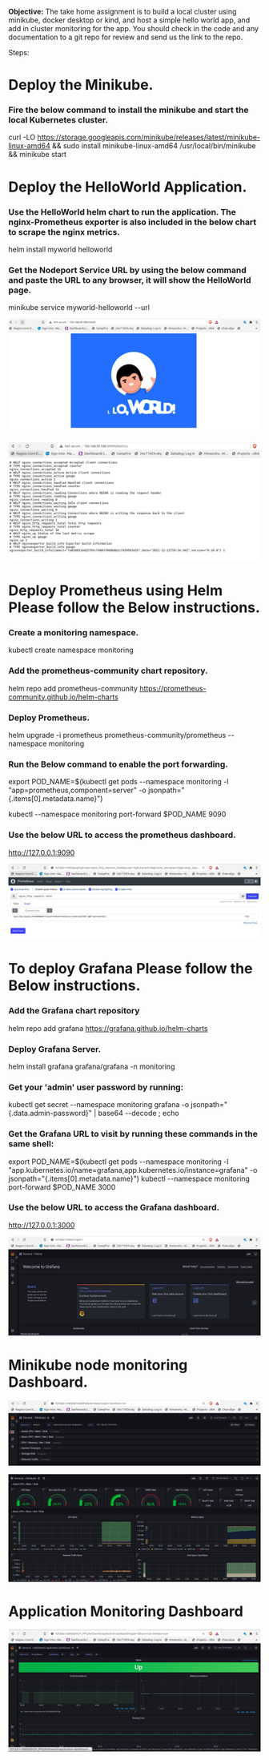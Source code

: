 **Objective:** The take home assignment is to build a local cluster using minikube, docker desktop or kind, and host a simple hello world app, and add in cluster monitoring for the app. You should check in the code and any documentation to a git repo for review and send us the link to the repo.

Steps:

# Deploy the Minikube.

### Fire the below command to install the minikube and start the local Kubernetes cluster.

   curl -LO https://storage.googleapis.com/minikube/releases/latest/minikube-linux-amd64 && sudo install minikube-linux-amd64 /usr/local/bin/minikube && minikube start

# Deploy the HelloWorld Application.

### Use the HelloWorld helm chart to run the application. The nginx-Prometheus exporter is also included in the below chart to scrape the nginx metrics.

   helm install myworld helloworld

### Get the Nodeport Service URL by using the below command and paste the URL to any browser, it will show the HelloWorld page.

   minikube service myworld-helloworld --url

![Alt text](screenshots/helloworld.jpg?raw=true "HelloWorld.jpg")

![Alt text](screenshots/nginx_metrics.jpg?raw=true "nginx_metrics.jpg")

# Deploy Prometheus using Helm Please follow the Below instructions.

### Create a monitoring namespace.

   kubectl create namespace monitoring

### Add the prometheus-community chart repository.

   helm repo add prometheus-community https://prometheus-community.github.io/helm-charts

### Deploy Prometheus.

   helm upgrade -i prometheus prometheus-community/prometheus --namespace monitoring

### Run the Below command to enable the port forwarding.

   export POD_NAME=$(kubectl get pods --namespace monitoring -l "app=prometheus,component=server" -o jsonpath="{.items[0].metadata.name}")

   kubectl --namespace monitoring port-forward $POD_NAME 9090

### Use the below URL to access the prometheus dashboard.

   http://127.0.0.1:9090

![Alt text](screenshots/Prometheus.jpg?raw=true "Prometheus.jpg")

# To deploy Grafana Please follow the Below instructions.

### Add the Grafana chart repository

   helm repo add grafana https://grafana.github.io/helm-charts

### Deploy Grafana Server.

   helm install grafana grafana/grafana -n monitoring

### Get your 'admin' user password by running:

   kubectl get secret --namespace monitoring grafana -o jsonpath="{.data.admin-password}" | base64 --decode ; echo

### Get the Grafana URL to visit by running these commands in the same shell:

   export POD_NAME=$(kubectl get pods --namespace monitoring -l "app.kubernetes.io/name=grafana,app.kubernetes.io/instance=grafana" -o jsonpath="{.items[0].metadata.name}")
   kubectl --namespace monitoring port-forward $POD_NAME 3000

### Use the below URL to access the Grafana dashboard.

   http://127.0.0.1:3000
   
![Alt text](screenshots/grafana.jpg?raw=true "grafana.jpg")

# Minikube node monitoring Dashboard.

![Alt text](screenshots/Minikube_1.jpg?raw=true "Minikube_1.jpg")

![Alt text](screenshots/Minikube_2.jpg?raw=true "Minikube_2.jpg")


# Application Monitoring Dashboard

![Alt text](screenshots/Application_1.jpg?raw=true "Application_1.jpg")
   
